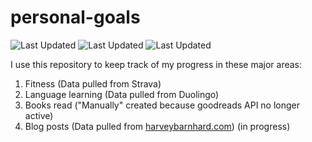 # personal-goals
![Last Updated](https://img.shields.io/date/1615430026?color=FC4C02&label=Fitness%20Updated&logo=strava)
![Last Updated](https://img.shields.io/date/1615430026?color=7ac70c&label=Language%20Updated&logo=duolingo)
![Last Updated](https://img.shields.io/date/1615430026?color=e9e5cd&label=Books%20Updated&logo=goodreads)

I use this repository to keep track of my progress in these major areas:

1. Fitness (Data pulled from Strava)
2. Language learning (Data pulled from Duolingo)
3. Books read ("Manually" created because goodreads API no longer active)
4. Blog posts (Data pulled from [harveybarnhard.com](https://harveybarnhard.com)) (in progress)
